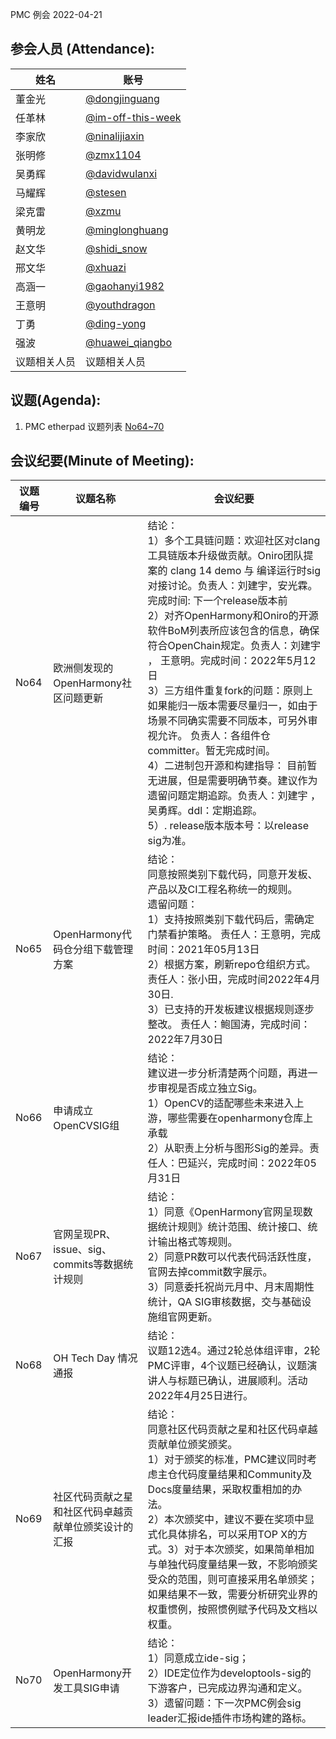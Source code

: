 PMC 例会 2022-04-21

## 参会人员 (Attendance):

| 姓名     | 账号                                       |
| ------ | ---------------------------------------- |
| 董金光    | [@dongjinguang](https://gitee.com/dongjinguang) |
| 任革林    | [@im-off-this-week](https://gitee.com/im-off-this-week) |
| 李家欣    | [@ninalijiaxin](https://gitee.com/ninalijiaxin) |
| 张明修    | [@zmx1104](https://gitee.com/zmx1104)    |
| 吴勇辉    | [@davidwulanxi](https://gitee.com/davidwulanxi) |
| 马耀辉    | [@stesen](https://gitee.com/stesen)      |
| 梁克雷    | [@xzmu](https://gitee.com/xzmu)          |
| 黄明龙    | [@minglonghuang](https://gitee.com/minglonghuang) |
| 赵文华    | [@shidi_snow](https://gitee.com/shidi_snow) |
| 邢文华    | [@xhuazi](https://gitee.com/xhuazi)      |
| 高涵一    | [@gaohanyi1982](https://gitee.com/gaohanyi1982) |
| 王意明    | [@youthdragon](https://gitee.com/youthdragon) |
| 丁勇     | [@ding-yong](https://gitee.com/ding-yong) |
| 强波     | [@huawei_qiangbo](https://gitee.com/huawei_qiangbo) |
| 议题相关人员 | 议题相关人员                                   |

## 议题(Agenda):

1. PMC etherpad 议题列表 [No64~70](https://gitee.com/link?target=https%3A%2F%2Fetherpad.openharmony.cn%2Fp%2Fpmc)

## 会议纪要(Minute of Meeting):

| 议题编号 | 议题名称                            | 会议纪要                                     |
| ---- | ------------------------------- | ---------------------------------------- |
| No64 | 欧洲侧发现的OpenHarmony社区问题更新         | 结论：<br>1）多个工具链问题：欢迎社区对clang工具链版本升级做贡献。Oniro团队提案的 clang 14 demo 与 编译运行时sig 对接讨论。负责人：刘建宇，安光霖。完成时间: 下一个release版本前 <br>2）对齐OpenHarmony和Oniro的开源软件BoM列表所应该包含的信息，确保符合OpenChain规定。负责人：刘建宇 ， 王意明。完成时间：2022年5月12日 <br>3）三方组件重复fork的问题：原则上如果能归一版本需要尽量归一，如由于场景不同确实需要不同版本，可另外审视允许。 负责人：各组件仓committer。暂无完成时间。 <br>4）二进制包开源和构建指导： 目前暂无进展，但是需要明确节奏。建议作为遗留问题定期追踪。负责人：刘建宇 ， 吴勇辉。ddl：定期追踪。 <br>5）. release版本版本号：以release sig为准。 |
| No65 | OpenHarmony代码仓分组下载管理方案          | 结论：<br>同意按照类别下载代码，同意开发板、产品以及CI工程名称统一的规则。<br>遗留问题：<br>1）支持按照类别下载代码后，需确定门禁看护策略。 责任人：王意明，完成时间：2021年05月13日<br>2）根据方案，刷新repo仓组织方式。 责任人：张小田，完成时间2022年4月30日.<br> 3）已支持的开发板建议根据规则逐步整改。  责任人：鲍国涛，完成时间：2022年7月30日 |
| No66 | 申请成立OpenCVSIG组                  | 结论：<br>建议进一步分析清楚两个问题，再进一步审视是否成立独立Sig。<br>1）OpenCV的适配哪些未来进入上游，哪些需要在openharmony仓库上承载<br>2）从职责上分析与图形Sig的差异。责任人：巴延兴，完成时间：2022年05月31日 |
| No67 | 官网呈现PR、issue、sig、commits等数据统计规则 | 结论：<br>1）同意《OpenHarmony官网呈现数据统计规则》统计范围、统计接口、统计输出格式等规则。<br>2）同意PR数可以代表代码活跃性度，官网去掉commit数字展示。<br>3）同意委托祝尚元月中、月末周期性统计，QA SIG审核数据，交与基础设施组官网更新。 |
| No68 | OH Tech Day 情况通报                | 结论：<br>议题12选4。通过2轮总体组评审，2轮PMC评审，4个议题已经确认，议题演讲人与标题已确认，进展顺利。活动2022年4月25日进行。 |
| No69 | 社区代码贡献之星和社区代码卓越贡献单位颁奖设计的汇报      | 结论：<br>同意社区代码贡献之星和社区代码卓越贡献单位颁奖颁奖。<br>1）对于颁奖的标准，PMC建议同时考虑主仓代码度量结果和Community及Docs度量结果，采取权重相加的办法。<br>2）本次颁奖中，建议不要在奖项中显式化具体排名，可以采用TOP X的方式。3）对于本次颁奖，如果简单相加与单独代码度量结果一致，不影响颁奖受众的范围，则可直接采用名单颁奖；如果结果不一致，需要分析研究业界的权重惯例，按照惯例赋予代码及文档以权重。 |
| No70 | OpenHarmony开发工具SIG申请            | 结论：<br>1）同意成立ide-sig；<br>2）IDE定位作为developtools-sig的下游客户，已完成边界沟通和定义。<br>3）遗留问题：下一次PMC例会sig leader汇报ide插件市场构建的路标。 |

